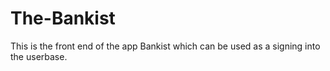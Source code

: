 # The-Bankist

This is the front end of the app Bankist which can be used as a signing into the userbase.
